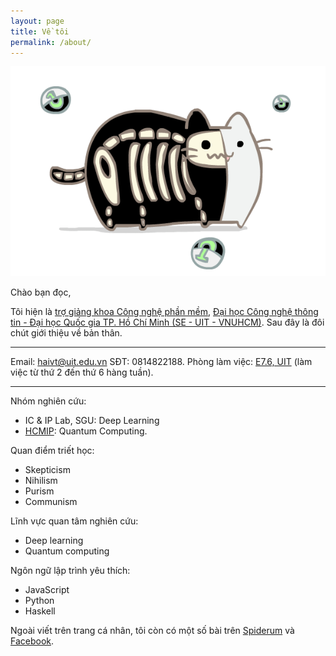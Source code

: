 ```yaml
---
layout: page
title: Về tôi
permalink: /about/
---
```


<p align="center">
  <img maxwidth="460" maxheight="300" src="https://raw.githubusercontent.com/vutuanhai237/vutuanhai237/main/cat.gif">
</p>

Chào bạn đọc,

Tôi hiện là [trợ giảng khoa Công nghệ phần mềm](http://se.uit.edu.vn/vi/gioi-thieu-3/b%E1%BB%99-m%C3%B4n-k%E1%BB%B9-thu%E1%BA%ADt-ph%E1%BA%A7n-m%E1%BB%81m.html), [Đại học Công nghệ thông tin - Đại học Quốc gia TP. Hồ Chí Minh (SE - UIT - VNUHCM)](https://www.uit.edu.vn/). Sau đây là đôi chút giới thiệu về bản thân.

---
Email: haivt@uit.edu.vn
SĐT: 0814822188.
Phòng làm việc: [E7.6, UIT](https://www.google.com/maps/place/University+of+Information+Technology+VNU-HCM/@10.8700089,106.8030541,15z/data=!4m2!3m1!1s0x0:0xafa66f9c8be3c91?sa=X&ved=2ahUKEwjP3IHBsuj0AhWUaN4KHWeMCwcQ_BJ6BAgoEAU) (làm việc từ thứ 2 đến thứ 6 hàng tuần).

---
Nhóm nghiên cứu: 

- IC & IP Lab, SGU: Deep Learning
- [HCMIP](https://lantrann.github.io/QuantumLab-HCMIP/members.html): Quantum Computing.

Quan điểm triết học: 
- Skepticism
- Nihilism
- Purism
- Communism

Lĩnh vực quan tâm nghiên cứu:
- Deep learning
- Quantum computing

Ngôn ngữ lập trình yêu thích:
- JavaScript
- Python
- Haskell

Ngoài viết trên trang cá nhân, tôi còn có một số bài trên [Spiderum](https://spiderum.com/nguoi-dung/haimeohung) và [Facebook](https://www.facebook.com/groups/bht.cnpm.uit).

